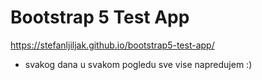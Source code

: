 # Bootstrap 5 Test App

https://stefanljiljak.github.io/bootstrap5-test-app/

- svakog dana u svakom pogledu sve vise napredujem :)
